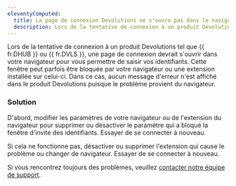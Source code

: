 ```yaml
---
eleventyComputed:
  title: La page de connexion Devolutions ne s'ouvre pas dans le navigateur
  description: Lors de la tentative de connexion à un produit Devolutions, une page de connexion devrait s'ouvrir dans votre navigateur pour vous permettre de saisir vos identifiants.
---
```

Lors de la tentative de connexion à un produit Devolutions tel que {{ fr.DHUB }} ou {{ fr.DVLS }}, une page de connexion devrait s'ouvrir dans votre navigateur pour vous permettre de saisir vos identifiants. Cette fenêtre peut parfois être bloquée par votre navigateur ou une extension installée sur celui-ci. Dans ce cas, aucun message d'erreur n'est affiché dans le produit Devolutions puisque le problème provient du navigateur.

### Solution
D'abord, modifier les paramètres de votre navigateur ou de l'extension du navigateur pour supprimer ou désactiver le paramètre qui a bloqué la fenêtre d'invite des identifiants. Essayer de se connecter à nouveau.

Si cela ne fonctionne pas, désactiver ou supprimer l'extension qui cause le problème ou changer de navigateur. Essayer de se connecter à nouveau.

Si vous rencontrez toujours des problèmes, veuillez [contacter notre équipe de support](mailto:service@devolutions.net).
